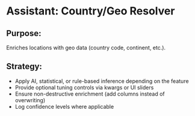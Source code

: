 # Assistant: Country/Geo Resolver

## Purpose:
Enriches locations with geo data (country code, continent, etc.).

## Strategy:
- Apply AI, statistical, or rule-based inference depending on the feature
- Provide optional tuning controls via kwargs or UI sliders
- Ensure non-destructive enrichment (add columns instead of overwriting)
- Log confidence levels where applicable
